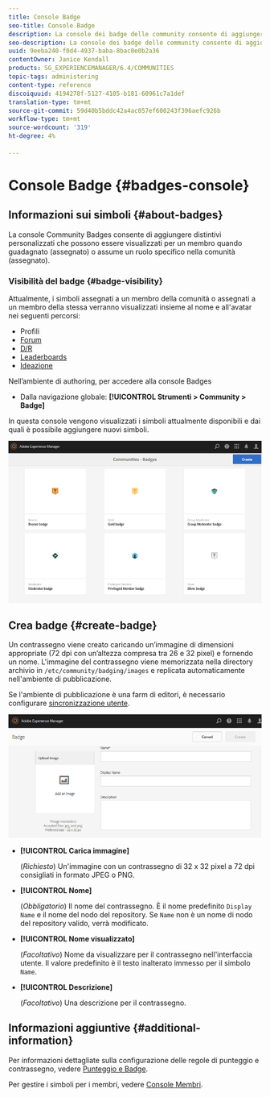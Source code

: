 ```yaml
---
title: Console Badge
seo-title: Console Badge
description: La console dei badge delle community consente di aggiungere dei simboli personalizzati che possono essere visualizzati per i membri al momento della loro acquisizione (assegnazione) o di un ruolo specifico nella comunità (assegnazione)
seo-description: La console dei badge delle community consente di aggiungere dei simboli personalizzati che possono essere visualizzati per i membri al momento della loro acquisizione (assegnazione) o di un ruolo specifico nella comunità (assegnazione)
uuid: 9eeba240-f0d4-4937-baba-8bac0e0b2a36
contentOwner: Janice Kendall
products: SG_EXPERIENCEMANAGER/6.4/COMMUNITIES
topic-tags: administering
content-type: reference
discoiquuid: 4194278f-5127-4105-b181-60961c7a1def
translation-type: tm+mt
source-git-commit: 59d40b5bddc42a4ac057ef600243f396aefc926b
workflow-type: tm+mt
source-wordcount: '319'
ht-degree: 4%

---
```



# Console Badge {#badges-console}

## Informazioni sui simboli {#about-badges}

La console Community Badges consente di aggiungere distintivi personalizzati che possono essere visualizzati per un membro quando guadagnato (assegnato) o assume un ruolo specifico nella comunità (assegnato).

### Visibilità del badge {#badge-visibility}

Attualmente, i simboli assegnati a un membro della comunità o assegnati a un membro della stessa verranno visualizzati insieme al nome e all&#39;avatar nei seguenti percorsi:

* Profili
* [Forum](forum.md)
* [D/R](working-with-qna.md)
* [Leaderboards](enabling-leaderboard.md)
* [Ideazione](ideation-feature.md)

Nell’ambiente di authoring, per accedere alla console Badges

* Dalla navigazione globale: **[!UICONTROL Strumenti > Community > Badge]**

In questa console vengono visualizzati i simboli attualmente disponibili e dai quali è possibile aggiungere nuovi simboli.

![chlimage_1-242](assets/chlimage_1-242.png)

## Crea badge {#create-badge}

Un contrassegno viene creato caricando un’immagine di dimensioni appropriate (72 dpi con un’altezza compresa tra 26 e 32 pixel) e fornendo un nome. L&#39;immagine del contrassegno viene memorizzata nella directory archivio in `/etc/community/badging/images` e replicata automaticamente nell&#39;ambiente di pubblicazione.

Se l&#39;ambiente di pubblicazione è una farm di editori, è necessario configurare [sincronizzazione utente](sync.md).

![chlimage_1-243](assets/chlimage_1-243.png)

* **[!UICONTROL Carica immagine]**

   (*Richiesto*) Un&#39;immagine con un contrassegno di 32 x 32 pixel a 72 dpi consigliati in formato JPEG o PNG.

* **[!UICONTROL Nome]**

   (*Obbligatorio*) Il nome del contrassegno. È il nome predefinito `Display Name` e il nome del nodo del repository. Se `Name` non è un nome di nodo del repository valido, verrà modificato.

* **[!UICONTROL Nome visualizzato]**

   (*Facoltativo*) Nome da visualizzare per il contrassegno nell&#39;interfaccia utente. Il valore predefinito è il testo inalterato immesso per il simbolo `Name`.

* **[!UICONTROL Descrizione]**

   (*Facoltativo*) Una descrizione per il contrassegno.

## Informazioni aggiuntive {#additional-information}

Per informazioni dettagliate sulla configurazione delle regole di punteggio e contrassegno, vedere [Punteggio e Badge](implementing-scoring.md).

Per gestire i simboli per i membri, vedere [Console Membri](members.md).
